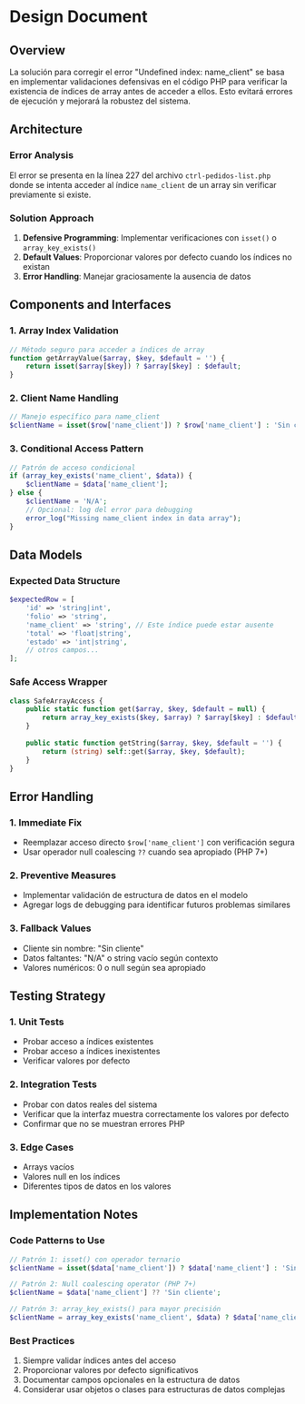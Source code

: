 # Design Document

## Overview

La solución para corregir el error "Undefined index: name_client" se basa en implementar validaciones defensivas en el código PHP para verificar la existencia de índices de array antes de acceder a ellos. Esto evitará errores de ejecución y mejorará la robustez del sistema.

## Architecture

### Error Analysis
El error se presenta en la línea 227 del archivo `ctrl-pedidos-list.php` donde se intenta acceder al índice `name_client` de un array sin verificar previamente si existe.

### Solution Approach
1. **Defensive Programming**: Implementar verificaciones con `isset()` o `array_key_exists()`
2. **Default Values**: Proporcionar valores por defecto cuando los índices no existan
3. **Error Handling**: Manejar graciosamente la ausencia de datos

## Components and Interfaces

### 1. Array Index Validation
```php
// Método seguro para acceder a índices de array
function getArrayValue($array, $key, $default = '') {
    return isset($array[$key]) ? $array[$key] : $default;
}
```

### 2. Client Name Handling
```php
// Manejo específico para name_client
$clientName = isset($row['name_client']) ? $row['name_client'] : 'Sin cliente';
```

### 3. Conditional Access Pattern
```php
// Patrón de acceso condicional
if (array_key_exists('name_client', $data)) {
    $clientName = $data['name_client'];
} else {
    $clientName = 'N/A';
    // Opcional: log del error para debugging
    error_log("Missing name_client index in data array");
}
```

## Data Models

### Expected Data Structure
```php
$expectedRow = [
    'id' => 'string|int',
    'folio' => 'string',
    'name_client' => 'string', // Este índice puede estar ausente
    'total' => 'float|string',
    'estado' => 'int|string',
    // otros campos...
];
```

### Safe Access Wrapper
```php
class SafeArrayAccess {
    public static function get($array, $key, $default = null) {
        return array_key_exists($key, $array) ? $array[$key] : $default;
    }
    
    public static function getString($array, $key, $default = '') {
        return (string) self::get($array, $key, $default);
    }
}
```

## Error Handling

### 1. Immediate Fix
- Reemplazar acceso directo `$row['name_client']` con verificación segura
- Usar operador null coalescing `??` cuando sea apropiado (PHP 7+)

### 2. Preventive Measures
- Implementar validación de estructura de datos en el modelo
- Agregar logs de debugging para identificar futuros problemas similares

### 3. Fallback Values
- Cliente sin nombre: "Sin cliente"
- Datos faltantes: "N/A" o string vacío según contexto
- Valores numéricos: 0 o null según sea apropiado

## Testing Strategy

### 1. Unit Tests
- Probar acceso a índices existentes
- Probar acceso a índices inexistentes
- Verificar valores por defecto

### 2. Integration Tests
- Probar con datos reales del sistema
- Verificar que la interfaz muestra correctamente los valores por defecto
- Confirmar que no se muestran errores PHP

### 3. Edge Cases
- Arrays vacíos
- Valores null en los índices
- Diferentes tipos de datos en los valores

## Implementation Notes

### Code Patterns to Use
```php
// Patrón 1: isset() con operador ternario
$clientName = isset($data['name_client']) ? $data['name_client'] : 'Sin cliente';

// Patrón 2: Null coalescing operator (PHP 7+)
$clientName = $data['name_client'] ?? 'Sin cliente';

// Patrón 3: array_key_exists() para mayor precisión
$clientName = array_key_exists('name_client', $data) ? $data['name_client'] : 'Sin cliente';
```

### Best Practices
1. Siempre validar índices antes del acceso
2. Proporcionar valores por defecto significativos
3. Documentar campos opcionales en la estructura de datos
4. Considerar usar objetos o clases para estructuras de datos complejas